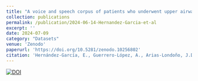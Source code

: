```yaml
---
title: "A voice and speech corpus of patients who underwent upper airway surgery in pre- and post-operative states"
collection: publications
permalink: /publication/2024-06-14-Hernandez-Garcia-et-al
excerpt: ''
date: 2024-07-09
category: "Datasets"
venue: 'Zenodo'
paperurl: 'https://doi.org/10.5281/zenodo.10256802'
citation: 'Hernández-García, E., Guerrero-López, A., Arias-Londoño, J.D. et al. CUCO Database: A voice and speech corpus of patients who underwent upper airway surgery in pre- and post-operative states. [Data set]. Zenodo. https://doi.org/10.5281/zenodo.10256802'
---
```



[![DOI](https://zenodo.org/badge/DOI/10.5281/zenodo.11654546.svg)](https://doi.org/10.5281/zenodo.11654546)
